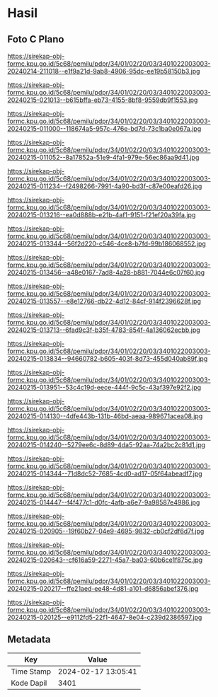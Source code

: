 # Hasil

## Foto C Plano

https://sirekap-obj-formc.kpu.go.id/5c68/pemilu/pdpr/34/01/02/20/03/3401022003003-20240214-211018--e1f9a21d-9ab8-4906-95dc-ee19b58150b3.jpg

https://sirekap-obj-formc.kpu.go.id/5c68/pemilu/pdpr/34/01/02/20/03/3401022003003-20240215-021013--b615bffa-eb73-4155-8bf8-9559db9f1553.jpg

https://sirekap-obj-formc.kpu.go.id/5c68/pemilu/pdpr/34/01/02/20/03/3401022003003-20240215-011000--118674a5-957c-476e-bd7d-73c1ba0e067a.jpg

https://sirekap-obj-formc.kpu.go.id/5c68/pemilu/pdpr/34/01/02/20/03/3401022003003-20240215-011052--8a17852a-51e9-4fa1-979e-56ec86aa9d41.jpg

https://sirekap-obj-formc.kpu.go.id/5c68/pemilu/pdpr/34/01/02/20/03/3401022003003-20240215-011234--f2498266-7991-4a90-bd3f-c87e00eafd26.jpg

https://sirekap-obj-formc.kpu.go.id/5c68/pemilu/pdpr/34/01/02/20/03/3401022003003-20240215-013216--ea0d888b-e21b-4af1-9151-f21ef20a39fa.jpg

https://sirekap-obj-formc.kpu.go.id/5c68/pemilu/pdpr/34/01/02/20/03/3401022003003-20240215-013344--56f2d220-c546-4ce8-b7fd-99b186068552.jpg

https://sirekap-obj-formc.kpu.go.id/5c68/pemilu/pdpr/34/01/02/20/03/3401022003003-20240215-013456--a48e0167-7ad8-4a28-b881-7044e6c07f60.jpg

https://sirekap-obj-formc.kpu.go.id/5c68/pemilu/pdpr/34/01/02/20/03/3401022003003-20240215-013557--e8e12766-db22-4d12-84cf-914f2396628f.jpg

https://sirekap-obj-formc.kpu.go.id/5c68/pemilu/pdpr/34/01/02/20/03/3401022003003-20240215-013713--6fad9c3f-b35f-4783-854f-4a136062ecbb.jpg

https://sirekap-obj-formc.kpu.go.id/5c68/pemilu/pdpr/34/01/02/20/03/3401022003003-20240215-013834--94660782-b605-403f-8d73-455d040ab89f.jpg

https://sirekap-obj-formc.kpu.go.id/5c68/pemilu/pdpr/34/01/02/20/03/3401022003003-20240215-013951--53c4c19d-eece-444f-9c5c-43af397e92f2.jpg

https://sirekap-obj-formc.kpu.go.id/5c68/pemilu/pdpr/34/01/02/20/03/3401022003003-20240215-014130--4dfe443b-131b-46bd-aeaa-989671acea08.jpg

https://sirekap-obj-formc.kpu.go.id/5c68/pemilu/pdpr/34/01/02/20/03/3401022003003-20240215-014240--5279ee6c-8d89-4da5-92aa-74a2bc2c81d1.jpg

https://sirekap-obj-formc.kpu.go.id/5c68/pemilu/pdpr/34/01/02/20/03/3401022003003-20240215-014344--71d8dc52-7685-4cd0-ad17-05f64abeadf7.jpg

https://sirekap-obj-formc.kpu.go.id/5c68/pemilu/pdpr/34/01/02/20/03/3401022003003-20240215-014447--f4f477c1-d0fc-4afb-a6e7-9a98587e4986.jpg

https://sirekap-obj-formc.kpu.go.id/5c68/pemilu/pdpr/34/01/02/20/03/3401022003003-20240215-020905--19f60b27-04e9-4695-9832-cb0cf2df6d7f.jpg

https://sirekap-obj-formc.kpu.go.id/5c68/pemilu/pdpr/34/01/02/20/03/3401022003003-20240215-020643--cf616a59-2271-45a7-ba03-60b6ce1f875c.jpg

https://sirekap-obj-formc.kpu.go.id/5c68/pemilu/pdpr/34/01/02/20/03/3401022003003-20240215-020217--ffe21aed-ee48-4d81-a101-d6856abef376.jpg

https://sirekap-obj-formc.kpu.go.id/5c68/pemilu/pdpr/34/01/02/20/03/3401022003003-20240215-020125--e9112fd5-22f1-4647-8e04-c239d2386597.jpg


## Metadata

| Key        | Value               |
| ---------- | ------------------- |
| Time Stamp | 2024-02-17 13:05:41 |
| Kode Dapil | 3401                |



